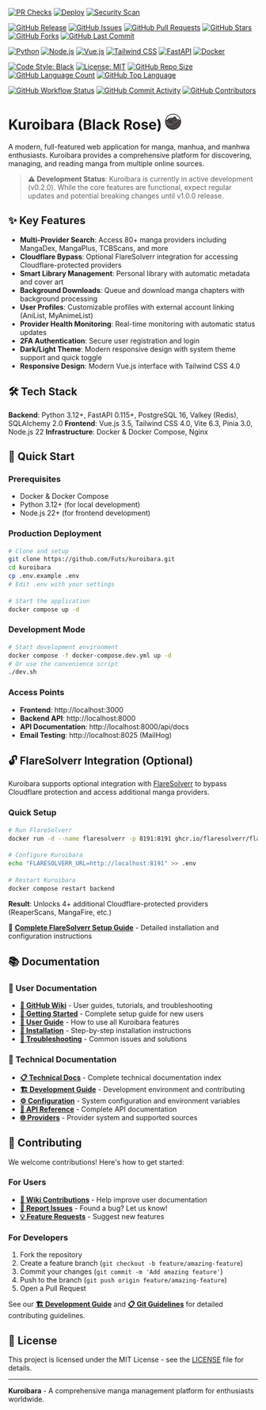 <!-- Build & Deployment Status -->
[![PR Checks](https://github.com/Futs/kuroibara/actions/workflows/pr-checks.yml/badge.svg?branch=main)](https://github.com/Futs/kuroibara/actions/workflows/pr-checks.yml)
[![Deploy](https://github.com/Futs/kuroibara/actions/workflows/deploy.yml/badge.svg?branch=main)](https://github.com/Futs/kuroibara/actions/workflows/deploy.yml)
[![Security Scan](https://github.com/Futs/kuroibara/actions/workflows/security-scan.yml/badge.svg?branch=main)](https://github.com/Futs/kuroibara/actions/workflows/security-scan.yml)

<!-- Project Stats -->
[![GitHub Release](https://img.shields.io/github/v/release/Futs/kuroibara?include_prereleases&label=version)](https://github.com/Futs/kuroibara/releases)
[![GitHub Issues](https://img.shields.io/github/issues/Futs/kuroibara)](https://github.com/Futs/kuroibara/issues)
[![GitHub Pull Requests](https://img.shields.io/github/issues-pr/Futs/kuroibara)](https://github.com/Futs/kuroibara/pulls)
[![GitHub Stars](https://img.shields.io/github/stars/Futs/kuroibara)](https://github.com/Futs/kuroibara/stargazers)
[![GitHub Forks](https://img.shields.io/github/forks/Futs/kuroibara)](https://github.com/Futs/kuroibara/network/members)
[![GitHub Last Commit](https://img.shields.io/github/last-commit/Futs/kuroibara)](https://github.com/Futs/kuroibara/commits/main)

<!-- Tech Stack -->
[![Python](https://img.shields.io/badge/python-3.12+-blue.svg)](https://www.python.org/)
[![Node.js](https://img.shields.io/badge/node.js-22-green.svg)](https://nodejs.org/)
[![Vue.js](https://img.shields.io/badge/vue.js-3.5.13-4FC08D.svg)](https://vuejs.org/)
[![Tailwind CSS](https://img.shields.io/badge/tailwind-4.0.0-38B2AC.svg)](https://tailwindcss.com/)
[![FastAPI](https://img.shields.io/badge/fastapi-0.115+-009688.svg)](https://fastapi.tiangolo.com/)
[![Docker](https://img.shields.io/badge/docker-ready-2496ED.svg)](https://www.docker.com/)

<!-- Code Quality & License -->
[![Code Style: Black](https://img.shields.io/badge/code%20style-black-000000.svg)](https://github.com/psf/black)
[![License: MIT](https://img.shields.io/badge/license-MIT-green.svg)](LICENSE)
[![GitHub Repo Size](https://img.shields.io/github/repo-size/Futs/kuroibara)](https://github.com/Futs/kuroibara)
[![GitHub Language Count](https://img.shields.io/github/languages/count/Futs/kuroibara)](https://github.com/Futs/kuroibara)
[![GitHub Top Language](https://img.shields.io/github/languages/top/Futs/kuroibara)](https://github.com/Futs/kuroibara)

<!-- Additional Project Health Metrics -->
[![GitHub Workflow Status](https://img.shields.io/github/actions/workflow/status/Futs/kuroibara/pr-checks.yml?branch=main&label=tests)](https://github.com/Futs/kuroibara/actions/workflows/pr-checks.yml)
[![GitHub Commit Activity](https://img.shields.io/github/commit-activity/m/Futs/kuroibara)](https://github.com/Futs/kuroibara/graphs/commit-activity)
[![GitHub Contributors](https://img.shields.io/github/contributors/Futs/kuroibara)](https://github.com/Futs/kuroibara/graphs/contributors)

# Kuroibara (Black Rose) <img src="frontend/app/public/assets/logo/logo.png" alt="Kuroibara Logo" width="32" height="32">

A modern, full-featured web application for manga, manhua, and manhwa enthusiasts. Kuroibara provides a comprehensive platform for discovering, managing, and reading manga from multiple online sources.

> **⚠️ Development Status**: Kuroibara is currently in active development (v0.2.0). While the core features are functional, expect regular updates and potential breaking changes until v1.0.0 release.

## ✨ Key Features

- **Multi-Provider Search**: Access 80+ manga providers including MangaDex, MangaPlus, TCBScans, and more
- **Cloudflare Bypass**: Optional FlareSolverr integration for accessing Cloudflare-protected providers
- **Smart Library Management**: Personal library with automatic metadata and cover art
- **Background Downloads**: Queue and download manga chapters with background processing
- **User Profiles**: Customizable profiles with external account linking (AniList, MyAnimeList)
- **Provider Health Monitoring**: Real-time monitoring with automatic status updates
- **2FA Authentication**: Secure user registration and login
- **Dark/Light Theme**: Modern responsive design with system theme support and quick toggle
- **Responsive Design**: Modern Vue.js interface with Tailwind CSS 4.0

## 🛠️ Tech Stack

**Backend**: Python 3.12+, FastAPI 0.115+, PostgreSQL 16, Valkey (Redis), SQLAlchemy 2.0
**Frontend**: Vue.js 3.5, Tailwind CSS 4.0, Vite 6.3, Pinia 3.0, Node.js 22
**Infrastructure**: Docker & Docker Compose, Nginx

## 🚀 Quick Start

### Prerequisites
- Docker & Docker Compose
- Python 3.12+ (for local development)
- Node.js 22+ (for frontend development)

### Production Deployment
```bash
# Clone and setup
git clone https://github.com/Futs/kuroibara.git
cd kuroibara
cp .env.example .env
# Edit .env with your settings

# Start the application
docker compose up -d
```

### Development Mode
```bash
# Start development environment
docker compose -f docker-compose.dev.yml up -d
# Or use the convenience script
./dev.sh
```

### Access Points
- **Frontend**: http://localhost:3000
- **Backend API**: http://localhost:8000
- **API Documentation**: http://localhost:8000/api/docs
- **Email Testing**: http://localhost:8025 (MailHog)

## 🔓 FlareSolverr Integration (Optional)

Kuroibara supports optional integration with [FlareSolverr](https://github.com/FlareSolverr/FlareSolverr) to bypass Cloudflare protection and access additional manga providers.

### Quick Setup
```bash
# Run FlareSolverr
docker run -d --name flaresolverr -p 8191:8191 ghcr.io/flaresolverr/flaresolverr:latest

# Configure Kuroibara
echo "FLARESOLVERR_URL=http://localhost:8191" >> .env

# Restart Kuroibara
docker compose restart backend
```

**Result**: Unlocks 4+ additional Cloudflare-protected providers (ReaperScans, MangaFire, etc.)

📖 **[Complete FlareSolverr Setup Guide](docs/FLARESOLVERR_SETUP.md)** - Detailed installation and configuration instructions

## 📚 Documentation

### 📖 **User Documentation**
- **[📖 GitHub Wiki](https://github.com/Futs/kuroibara/wiki)** - User guides, tutorials, and troubleshooting
- **[🚀 Getting Started](https://github.com/Futs/kuroibara/wiki/Getting-Started)** - Complete setup guide for new users
- **[📱 User Guide](https://github.com/Futs/kuroibara/wiki/User-Guide)** - How to use all Kuroibara features
- **[🔧 Installation](https://github.com/Futs/kuroibara/wiki/Installation)** - Step-by-step installation instructions
- **[🐛 Troubleshooting](https://github.com/Futs/kuroibara/wiki/Troubleshooting)** - Common issues and solutions

### 🔧 **Technical Documentation**
- **[📋 Technical Docs](docs/README.md)** - Complete technical documentation index
- **[🏗️ Development Guide](docs/DEVELOPMENT.md)** - Development environment and contributing
- **[⚙️ Configuration](docs/CONFIGURATION.md)** - System configuration and environment variables
- **[🔌 API Reference](docs/API_REFERENCE.md)** - Complete API documentation
- **[🌐 Providers](docs/PROVIDERS.md)** - Provider system and supported sources

## 🤝 Contributing

We welcome contributions! Here's how to get started:

### **For Users**
- **[📖 Wiki Contributions](https://github.com/Futs/kuroibara/wiki/Contributing-Wiki)** - Help improve user documentation
- **[🐛 Report Issues](https://github.com/Futs/kuroibara/issues/new)** - Found a bug? Let us know!
- **[💡 Feature Requests](https://github.com/Futs/kuroibara/issues/new)** - Suggest new features

### **For Developers**
1. Fork the repository
2. Create a feature branch (`git checkout -b feature/amazing-feature`)
3. Commit your changes (`git commit -m 'Add amazing feature'`)
4. Push to the branch (`git push origin feature/amazing-feature`)
5. Open a Pull Request

See our **[🏗️ Development Guide](docs/DEVELOPMENT.md)** and **[📋 Git Guidelines](docs/GIT_GUIDELINES.md)** for detailed contributing guidelines.

## 📄 License

This project is licensed under the MIT License - see the [LICENSE](LICENSE) file for details.

---

**Kuroibara** - A comprehensive manga management platform for enthusiasts worldwide.
